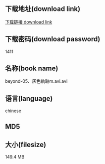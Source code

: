 ## 下载地址(download link)
[下载链接 download link](https://voluble-croquembouche-d321dc.netlify.app/?s=beyond-05%E3%80%81%E7%81%B0%E8%89%B2%E8%BB%8C%E8%B7%A1m.avi)

## 下载密码(download password)
1411

## 名称(book name)
beyond-05、灰色軌跡m.avi.avi

## 语言(language)
chinese

## MD5


## 大小(filesize)
149.4 MB
